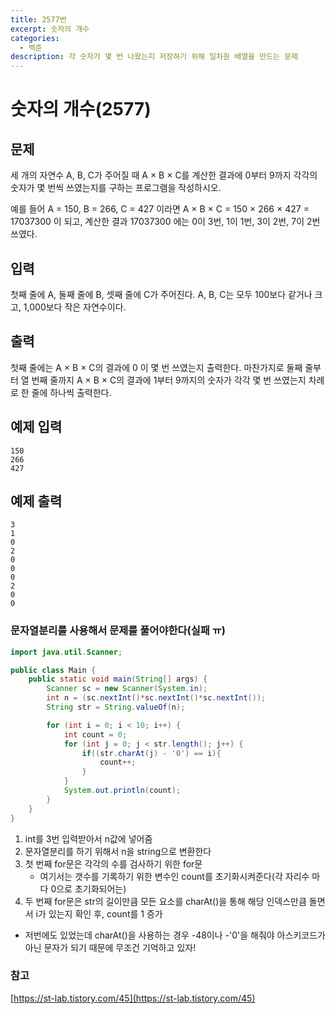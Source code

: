 ```yaml
---
title: 2577번
excerpt: 숫자의 개수
categories:
  - 백준
description: 각 숫자가 몇 번 나왔는지 저장하기 위해 일차원 배열을 만드는 문제
---
```


# 숫자의 개수\(2577\)

## 문제

세 개의 자연수 A, B, C가 주어질 때 A × B × C를 계산한 결과에 0부터 9까지 각각의 숫자가 몇 번씩 쓰였는지를 구하는 프로그램을 작성하시오.

예를 들어 A = 150, B = 266, C = 427 이라면 A × B × C = 150 × 266 × 427 = 17037300 이 되고, 계산한 결과 17037300 에는 0이 3번, 1이 1번, 3이 2번, 7이 2번 쓰였다.

## 입력

첫째 줄에 A, 둘째 줄에 B, 셋째 줄에 C가 주어진다. A, B, C는 모두 100보다 같거나 크고, 1,000보다 작은 자연수이다.

## 출력

첫째 줄에는 A × B × C의 결과에 0 이 몇 번 쓰였는지 출력한다. 마찬가지로 둘째 줄부터 열 번째 줄까지 A × B × C의 결과에 1부터 9까지의 숫자가 각각 몇 번 쓰였는지 차례로 한 줄에 하나씩 출력한다.

## 예제 입력

```text
150
266
427
```

## 예제 출력

```text
3
1
0
2
0
0
0
2
0
0
```

### 문자열분리를 사용해서 문제를 풀어야한다\(실패 ㅠ\)

```java
import java.util.Scanner;

public class Main {
    public static void main(String[] args) {
        Scanner sc = new Scanner(System.in);
        int n = (sc.nextInt()*sc.nextInt()*sc.nextInt());
        String str = String.valueOf(n);

        for (int i = 0; i < 10; i++) {
            int count = 0;
            for (int j = 0; j < str.length(); j++) {
                if((str.charAt(j) - '0') == i){
                    count++;
                }
            }
            System.out.println(count);
        }
    }
}
```

1. int를 3번 입력받아서 n값에 넣어줌
2. 문자열분리를 하기 위해서 n을 string으로 변환한다
3. 첫 번째 for문은 각각의 수를 검사하기 위한 for문
   * 여기서는 갯수를 기록하기 위한 변수인 count를 초기화시켜준다\(각 자리수 마다 0으로 초기화되어는\)
4. 두 번째 for문은 str의 길이만큼 모든 요소를 charAt\(\)을 통해 해당 인덱스만큼 돌면서 i가 있는지 확인 후, count를 1 증가

* 저번에도 있었는데 charAt\(\)을 사용하는 경우 -48이나 -'0'을 해줘야 아스키코드가 아닌 문자가 되기 때문에 무조건 기억하고 있자!

### 참고

[https://st-lab.tistory.com/45](https://st-lab.tistory.com/45)

